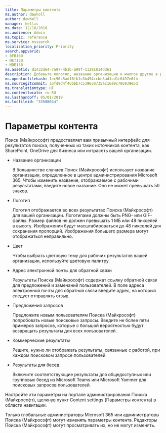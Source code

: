 ```yaml
---
title: Параметры контента
ms.author: dawholl
author: dawholl
manager: kellis
ms.date: 12/18/2018
ms.audience: Admin
ms.topic: reference
ms.service: mssearch
localization_priority: Priority
search.appverid:
- BFB160
- MET150
- MOE150
ms.assetid: d1432d64-7a97-4b1b-a99f-11291814d361
description: Добавьте логотип, название организации и многое другое в результаты Поиска (Майкрософт), связанные с работой
ms.openlocfilehash: 1ec90c5ad10fb1c3b494ccbe3ad1cd1c6497e0fb
ms.sourcegitcommit: a5fd9d4f46bbb7c539630735ac16e0c786939e5d
ms.translationtype: HT
ms.contentlocale: ru-RU
ms.lasthandoff: 05/01/2019
ms.locfileid: "33508644"
---
```

# <a name="content-settings"></a>Параметры контента

Поиск (Майкрософт) предоставляет вам привычный интерфейс для результатов поиска, полученных из таких источников контента, как SharePoint, OneDrive для бизнеса или интрасеть вашей организации.  
  
- Название организации
    
    В большинстве случаев Поиск (Майкрософт) использует название организации, определенное в центре администрирования Microsoft 365. Чтобы изменить название, отображаемое с рабочими результатами, введите новое название. Оно не может превышать 50 знаков.
    
- Логотип
    
    Логотип отображается во всех результатах Поиска (Майкрософт) для вашей организации. Логотипами должны быть PNG- или GIF-файлы. Размер файлов не должен превышать 1 МБ или 48 пикселей в высоту. Изображения будут масштабироваться до 48 пикселей для сохранения пропорций. Изображения большего размера могут отображаться неправильно.
    
- Цвет
    
    Чтобы выбрать цветовую тему для рабочих результатов вашей организации, используйте цветовую палитру.
    
- Адрес электронной почты для обратной связи 
    
    Результаты Поиска (Майкрософт) содержат ссылку обратной связи для предложений и замечаний пользователей. В поле адреса электронной почты для обратной связи введите адрес, на который следует отправлять отзыв.
    
- Предложения запросов
    
    Предложите новым пользователям Поиска (Майкрософт) попробовать новые поисковые запросы. Введите не более пяти примеров запросов, которые с большой вероятностью будут возвращать результаты для всех пользователей.
    
- Коммерческие результаты
    
    Решите, нужно ли отображать результаты, связанные с работой, при каждом поисковом запросе пользователей.
    
- Результаты для бесед
    
    Включите соответствующие результаты для общедоступных или групповых бесед из Microsoft Teams или Microsoft Yammer для поисковых запросов пользователей.
    
Настройте эти параметры на портале администрирования Поиска (Майкрософт), щелкнув пункт Content settings (Параметры контента) в области навигации.
  
Только глобальные администраторы Microsoft 365 или администраторы Поиска (Майкрософт) могут изменять параметры контента. Редакторы Поиска (Майкрософт) могут просматривать их, но не могут изменять.


